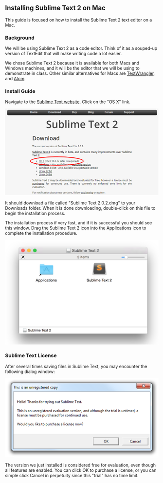 ## Installing Sublime Text 2 on Mac

This guide is focused on how to install the Sublime Text 2 text editor on a Mac.

### Background

We will be using Sublime Text 2 as a code editor. Think of it as a souped-up version of TextEdit that will make writing code a lot easier.

We chose Sublime Text 2 because it is available for both Macs and Windows machines, and it will be the editor that we will be using to demonstrate in class. Other similar alternatives for Macs are [TextWrangler](http://www.barebones.com/products/textwrangler/), and [Atom](https://atom.io/).

### Install Guide

Navigate to the [Sublime Text website](http://www.sublimetext.com/2). Click on the "OS X" link.

![sublime_text_windows_installer](../images/sublime_text_mac_installer.png)

It should download a file called "Sublime Text 2.0.2.dmg" to your Downloads folder. When it is done downloading, double-click on this file to begin the installation process.

The installation process if very fast, and if it is successful you should see this window. Drag the Sublime Text 2 icon into the Applications icon to complete the installation procedure.

![sublime_mac_install_success](../images/sublime_mac_install_success.png)

### Sublime Text License

After several times saving files in Sublime Text, you may encounter the following dialog window:

![sublime_license](../images/sublime_license.png)

The version we just installed is considered free for evaluation, even though all features are enabled. You can click OK to purchase a license, or you can simple click Cancel in perpetuity since this "trial" has no time limit.